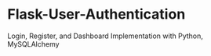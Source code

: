 # Flask-User-Authentication
Login, Register, and Dashboard Implementation with Python, MySQLAlchemy

